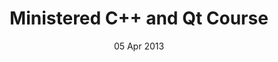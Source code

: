 ---
title: "Ministered C++ and Qt Course"
date: "05 Apr 2013"
category: "certification"
link: "assets/certificates/2013-04-lsbd-cpp.jpg"
---